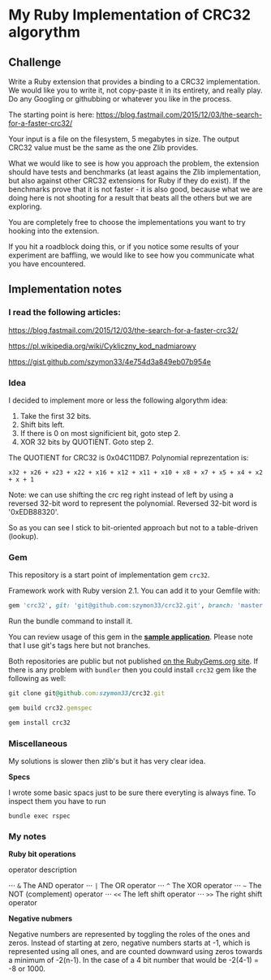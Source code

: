 # My Ruby Implementation of CRC32 algorythm

## Challenge

Write a Ruby extension that provides a binding to a CRC32 implementation.
We would like you to write it, not copy-paste it in its entirety, and really play. Do any Googling or githubbing or whatever you like
in the process.

The starting point is here:
https://blog.fastmail.com/2015/12/03/the-search-for-a-faster-crc32/

Your input is a file on the filesystem, 5 megabytes in size. The output CRC32 value must be the same as the one Zlib provides.

What we would like to see is how you approach the problem, the extension should have tests and benchmarks (at least agains the Zlib implementation, but also against other CRC32 extensions for Ruby if they do exist). If the
benchmarks prove that it is not faster - it is also good, because what we are doing here is not shooting for a result that beats all the others but we are exploring.

You are completely free to choose the implementations you want to try hooking into the extension.

If you hit a roadblock doing this, or if you notice some results of your experiment are baffling, we would like to see how you communicate what you have encountered.

## Implementation notes

### I read the following articles:

https://blog.fastmail.com/2015/12/03/the-search-for-a-faster-crc32/

https://pl.wikipedia.org/wiki/Cykliczny_kod_nadmiarowy

https://gist.github.com/szymon33/4e754d3a849eb07b954e

### Idea

I decided to implement more or less the following algorythm idea:

1. Take the first 32 bits.
1. Shift bits left.
1. If there is 0 on most significient bit, goto step 2.
1. XOR 32 bits by QUOTIENT. Goto step 2.

The QUOTIENT for CRC32 is 0x04C11DB7. Polynomial reprezentation is:

```x32 + x26 + x23 + x22 + x16 + x12 + x11 + x10 + x8 + x7 + x5 + x4 + x2 + x + 1```

Note: we can use shifting the crc reg right instead of left by using a reversed 32-bit word to represent the polynomial. Reversed 32-bit word is '0xEDB88320'.

So as you can see I stick to bit-oriented approach but not to a table-driven (lookup).

### Gem

This repository is a start point of implementation gem `crc32`.

Framework work with Ruby version 2.1. You can add it to your Gemfile with:

```ruby
gem 'crc32', git: 'git@github.com:szymon33/crc32.git', branch: 'master', tag: 'v0.0.2'
```

Run the bundle command to install it.

You can review usage of this gem in the **[sample application](https://github.com/szymon33/crc32-container)**. Please note that I use git's tags here but not branches.

Both repositories are public but not published [on the RubyGems.org site](https://rubygems.org/gems). If there is any problem with `bundler` then you could install `crc32` gem like the following as well:

```ruby
git clone git@github.com:szymon33/crc32.git

gem build crc32.gemspec

gem install crc32

```


### Miscellaneous

My solutions is slower then zlib's but it has very clear idea.

**Specs**

I wrote some basic spacs just to be sure there everyting is always fine. To inspect them you have to run

```
bundle exec rspec
```


### My notes

**Ruby bit operations**

operator  description

⋅⋅⋅ ```&``` The AND operator
⋅⋅⋅ ```|``` The OR operator
⋅⋅⋅ ```^``` The XOR operator
⋅⋅⋅ ```~``` The NOT (complement) operator
⋅⋅⋅ ```<<``` The left shift operator
⋅⋅⋅ ```>>``` The right shift operator

**Negative nubmers**

Negative numbers are represented by toggling the roles of the ones and zeros. Instead of starting at zero, negative numbers starts at -1, which is represented using all ones, and are counted downward using zeros towards a minimum of -2(n-1). In the case of a 4 bit number that would be -2(4-1) = -8 or 1000.

